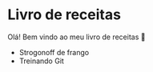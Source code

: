 # Livro de receitas

Olá! Bem vindo ao meu livro de receitas :call_me_hand:

- Strogonoff de frango
- Treinando Git
